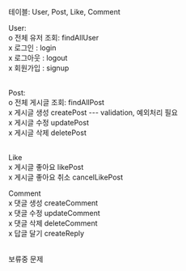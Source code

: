 테이블: User, Post, Like, Comment

User: <br>
o 전체 유저 조회: findAllUser <br>
x 로그인 : login <br>
x 로그아웃 : logout <br>
x 회원가입 : signup <br>
<br>

Post: <br>
o 전체 게시글 조회: findAllPost <br>
x 게시글 생성 createPost --- validation, 예외처리 필요 <br>
x 게시글 수정 updatePost <br>
x 게시글 삭제 deletePost <br>
<br>

Like <br>
x 게시글 좋아요 likePost <br>
x 게시글 좋아요 취소 cancelLikePost <br>

Comment <br>
x 댓글 생성 createComment <br>
x 댓글 수정 updateComment <br>
x 댓글 삭제 deleteComment <br>
x 답글 달기 createReply <br>
<br>

보류중 문제

